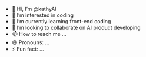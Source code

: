 - 👋 Hi, I’m @kathyAI
- 👀 I’m interested in coding
- 🌱 I’m currently learning front-end coding
- 💞️ I’m looking to collaborate on AI product developing
- 📫 How to reach me ...
- 😄 Pronouns: ...
- ⚡ Fun fact: ...

<!---
kathyAI/kathyAI is a ✨ special ✨ repository because its `README.md` (this file) appears on your GitHub profile.
You can click the Preview link to take a look at your changes.
--->
